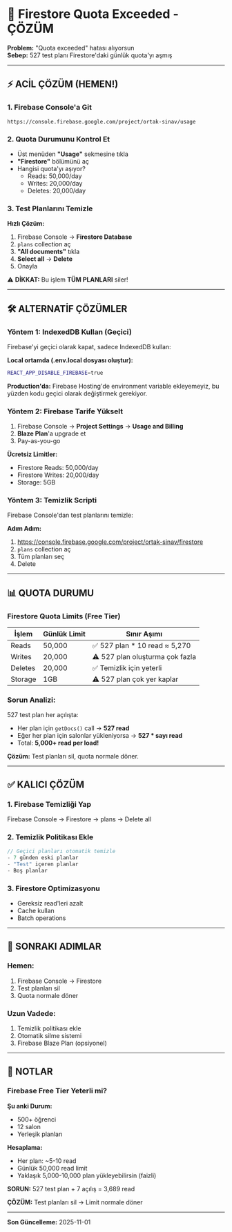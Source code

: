 # 🚨 Firestore Quota Exceeded - ÇÖZÜM

**Problem:** "Quota exceeded" hatası alıyorsun  
**Sebep:** 527 test planı Firestore'daki günlük quota'yı aşmış

---

## ⚡ ACİL ÇÖZÜM (HEMEN!)

### **1. Firebase Console'a Git**
```
https://console.firebase.google.com/project/ortak-sinav/usage
```

### **2. Quota Durumunu Kontrol Et**
- Üst menüden **"Usage"** sekmesine tıkla
- **"Firestore"** bölümünü aç
- Hangisi quota'yı aşıyor?
  - Reads: 50,000/day
  - Writes: 20,000/day
  - Deletes: 20,000/day

### **3. Test Planlarını Temizle**

**Hızlı Çözüm:**
1. Firebase Console → **Firestore Database**
2. `plans` collection aç
3. **"All documents"** tıkla
4. **Select all** → **Delete**
5. Onayla

⚠️ **DİKKAT:** Bu işlem **TÜM PLANLARI** siler!

---

## 🛠️ ALTERNATİF ÇÖZÜMLER

### **Yöntem 1: IndexedDB Kullan (Geçici)**

Firebase'yi geçici olarak kapat, sadece IndexedDB kullan:

**Local ortamda (.env.local dosyası oluştur):**
```bash
REACT_APP_DISABLE_FIREBASE=true
```

**Production'da:**
Firebase Hosting'de environment variable ekleyemeyiz, bu yüzden kodu geçici olarak değiştirmek gerekiyor.

### **Yöntem 2: Firebase Tarife Yükselt**

1. Firebase Console → **Project Settings** → **Usage and Billing**
2. **Blaze Plan**'a upgrade et
3. Pay-as-you-go

**Ücretsiz Limitler:**
- Firestore Reads: 50,000/day
- Firestore Writes: 20,000/day
- Storage: 5GB

### **Yöntem 3: Temizlik Scripti**

Firebase Console'dan test planlarını temizle:

**Adım Adım:**
1. https://console.firebase.google.com/project/ortak-sinav/firestore
2. `plans` collection aç
3. Tüm planları seç
4. Delete

---

## 📊 QUOTA DURUMU

### **Firestore Quota Limits (Free Tier)**

| İşlem | Günlük Limit | Sınır Aşımı |
|-------|-------------|-------------|
| Reads | 50,000 | ✅ 527 plan * 10 read ≈ 5,270 |
| Writes | 20,000 | ⚠️ 527 plan oluşturma çok fazla |
| Deletes | 20,000 | ✅ Temizlik için yeterli |
| Storage | 1GB | ⚠️ 527 plan çok yer kaplar |

### **Sorun Analizi:**

527 test plan her açılışta:
- Her plan için `getDocs()` call → **527 read**
- Eğer her plan için salonlar yükleniyorsa → **527 * sayı read**
- Total: **5,000+ read per load!**

**Çözüm:** Test planları sil, quota normale döner.

---

## ✅ KALICI ÇÖZÜM

### **1. Firebase Temizliği Yap**
Firebase Console → Firestore → plans → Delete all

### **2. Temizlik Politikası Ekle**
```javascript
// Geçici planları otomatik temizle
- 7 günden eski planlar
- "Test" içeren planlar
- Boş planlar
```

### **3. Firestore Optimizasyonu**
- Gereksiz read'leri azalt
- Cache kullan
- Batch operations

---

## 🔄 SONRAKI ADIMLAR

### **Hemen:**
1. Firebase Console → Firestore
2. Test planları sil
3. Quota normale döner

### **Uzun Vadede:**
1. Temizlik politikası ekle
2. Otomatik silme sistemi
3. Firebase Blaze Plan (opsiyonel)

---

## 📝 NOTLAR

### **Firebase Free Tier Yeterli mi?**

**Şu anki Durum:**
- 500+ öğrenci
- 12 salon
- Yerleşik planları

**Hesaplama:**
- Her plan: ~5-10 read
- Günlük 50,000 read limit
- Yaklaşık 5,000-10,000 plan yükleyebilirsin (faizli)

**SORUN:** 527 test plan + 7 açılış = 3,689 read

**ÇÖZÜM:** Test planları sil → Limit normale döner

---

**Son Güncelleme:** 2025-11-01

